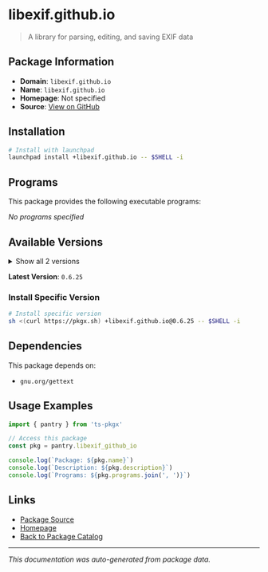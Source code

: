 # libexif.github.io

> A library for parsing, editing, and saving EXIF data

## Package Information

- **Domain**: `libexif.github.io`
- **Name**: `libexif.github.io`
- **Homepage**: Not specified
- **Source**: [View on GitHub](https://github.com/pkgxdev/pantry/tree/main/projects/libexif.github.io/package.yml)

## Installation

```bash
# Install with launchpad
launchpad install +libexif.github.io -- $SHELL -i
```

## Programs

This package provides the following executable programs:

*No programs specified*

## Available Versions

<details>
<summary>Show all 2 versions</summary>

- `0.6.25`, `0.6.24`

</details>

**Latest Version**: `0.6.25`

### Install Specific Version

```bash
# Install specific version
sh <(curl https://pkgx.sh) +libexif.github.io@0.6.25 -- $SHELL -i
```

## Dependencies

This package depends on:

- `gnu.org/gettext`

## Usage Examples

```typescript
import { pantry } from 'ts-pkgx'

// Access this package
const pkg = pantry.libexif_github_io

console.log(`Package: ${pkg.name}`)
console.log(`Description: ${pkg.description}`)
console.log(`Programs: ${pkg.programs.join(', ')}`)
```

## Links

- [Package Source](https://github.com/pkgxdev/pantry/tree/main/projects/libexif.github.io/package.yml)
- [Homepage](#)
- [Back to Package Catalog](../package-catalog.md)

---

*This documentation was auto-generated from package data.*
